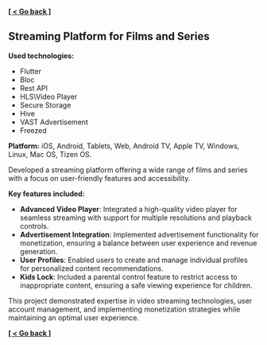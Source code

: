 
**[[ < Go back ]](README.md)**

## Streaming Platform for Films and Series

**Used technologies:**
- Flutter
- Bloc
- Rest API
- HLS\Video Player
- Secure Storage
- Hive
- VAST Advertisement 
- Freezed

**Platform:** iOS, Android, Tablets, Web, Android TV, Apple TV, Windows, Linux, Mac OS, Tizen OS.


Developed a streaming platform offering a wide range of films and series with a focus on user-friendly features and accessibility.

**Key features included:**

-   **Advanced Video Player**: Integrated a high-quality video player for seamless streaming with support for multiple resolutions and playback controls.
-   **Advertisement Integration**: Implemented advertisement functionality for monetization, ensuring a balance between user experience and revenue generation.
-   **User Profiles**: Enabled users to create and manage individual profiles for personalized content recommendations.
-   **Kids Lock**: Included a parental control feature to restrict access to inappropriate content, ensuring a safe viewing experience for children.

This project demonstrated expertise in video streaming technologies, user account management, and implementing monetization strategies while maintaining an optimal user experience.

**[[ < Go back ]](README.md)**
